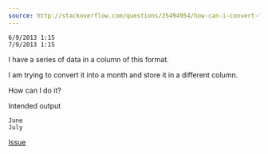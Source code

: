 ```yaml
---
source: http://stackoverflow.com/questions/25494954/how-can-i-convert-this-to-month
---
```


    6/9/2013 1:15
    7/9/2013 1:15

I have a series of data in a column of this format.

I am trying to convert it into a month and store it in a different column.

How can I do it?

Intended output
    
    June
    July

[Issue](https://github.com/noamross/zero-dependency-problems/issues/17)

